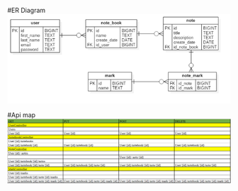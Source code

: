 #ER Diagram
![ER Diagram](https://github.com/Ikiselev7/SpringEvernote/raw/addController/ERD.png)

#Api map
![Api map](https://github.com/Ikiselev7/SpringEvernote/raw/addController/ApiMap.png)